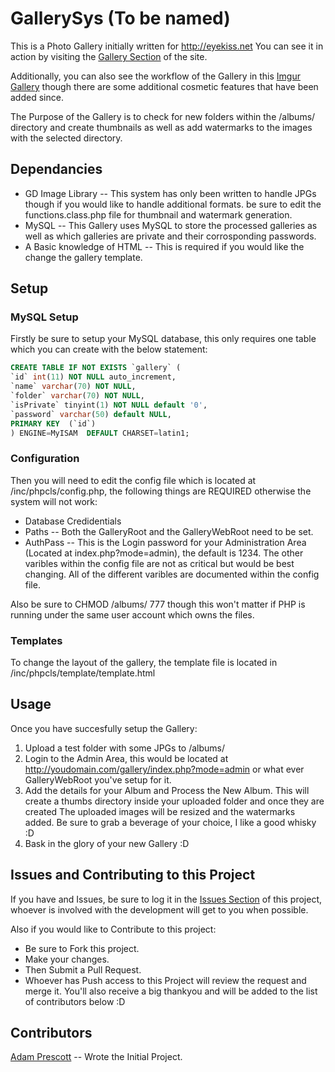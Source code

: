 GallerySys (To be named)
========================
This is a Photo Gallery initially written for http://eyekiss.net
You can see it in action by visiting the [Gallery Section](http://eyekiss.net/gallery/) of the site.

Additionally, you can also see the workflow of the Gallery in this [Imgur Gallery](http://imgur.com/a/twAHD) though there
are some additional cosmetic features that have been added since.

The Purpose of the Gallery is to check for new folders within the /albums/ directory and
create thumbnails as well as add watermarks to the images with the selected directory.


Dependancies
------------
* GD Image Library -- This system has only been written to handle JPGs though if you would like to handle additional formats.
  be sure to edit the functions.class.php file for thumbnail and watermark generation.
* MySQL -- This Gallery uses MySQL to store the processed galleries as well as which galleries are private and their corrosponding passwords.
* A Basic knowledge of HTML -- This is required if you would like the change the gallery template.

Setup
-----
### MySQL Setup
Firstly be sure to setup your MySQL database, this only requires one table which you can create with the below statement:
```SQL
CREATE TABLE IF NOT EXISTS `gallery` (
`id` int(11) NOT NULL auto_increment,
`name` varchar(70) NOT NULL,
`folder` varchar(70) NOT NULL,
`isPrivate` tinyint(1) NOT NULL default '0',
`password` varchar(50) default NULL,
PRIMARY KEY  (`id`)
) ENGINE=MyISAM  DEFAULT CHARSET=latin1;
```
### Configuration
Then you will need to edit the config file which is located at /inc/phpcls/config.php, the following things are REQUIRED otherwise the system will not work:
* Database Credidentials
* Paths -- Both the GalleryRoot and the GalleryWebRoot need to be set.
* AuthPass -- This is the Login password for your Administration Area (Located at index.php?mode=admin), the default is 1234.
The other varibles within the config file are not as critical but would be best changing. All of the different varibles are documented within the config file.

Also be sure to CHMOD /albums/ 777 though this won't matter if PHP is running under the same user account which owns the files.

### Templates
To change the layout of the gallery, the template file is located in /inc/phpcls/template/template.html

Usage
-----
Once you have succesfully setup the Gallery:
1. Upload a test folder with some JPGs to /albums/
2. Login to the Admin Area, this would be located at http://youdomain.com/gallery/index.php?mode=admin or what ever GalleryWebRoot you've setup for it.
3. Add the details for your Album and Process the New Album. This will create a thumbs directory inside your uploaded folder and once they are created
   The uploaded images will be resized and the watermarks added. Be sure to grab a beverage of your choice, I like a good whisky :D
4. Bask in the glory of your new Gallery :D

Issues and Contributing to this Project
----------------------------------------
If you have and Issues, be sure to log it in the [Issues Section](https://github.com/Datascribe/GallerySys/issues) of this project, whoever is involved with
the development will get to you when possible.

Also if you would like to Contribute to this project:
* Be sure to Fork this project.
* Make your changes.
* Then Submit a Pull Request.
* Whoever has Push access to this Project will review the request and merge it.
You'll also receive a big thankyou and will be added to the list of contributors below :D

Contributors
------------
[Adam Prescott](https://github.com/adamprescott) -- Wrote the Initial Project.